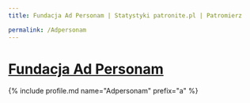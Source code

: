 ```yaml
---
title: Fundacja Ad Personam | Statystyki patronite.pl | Patromierz

permalink: /Adpersonam
---
```


# [Fundacja Ad Personam](https://patronite.pl/Adpersonam)

{% include profile.md name="Adpersonam" prefix="a" %}
